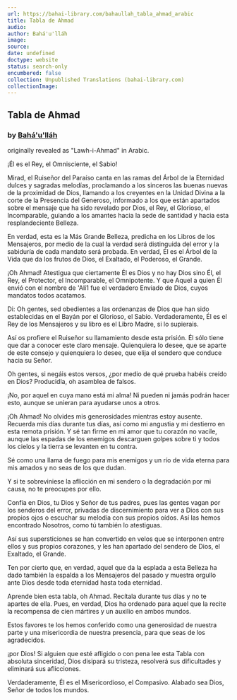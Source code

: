 ```yaml
---
url: https://bahai-library.com/bahaullah_tabla_ahmad_arabic
title: Tabla de Ahmad
audio: 
author: Bahá'u'lláh
image: 
source: 
date: undefined
doctype: website
status: search-only
encumbered: false
collection: Unpublished Translations (bahai-library.com)
collectionImage: 
---
```



## Tabla de Ahmad

### by [Bahá'u'lláh](https://bahai-library.com/author/Bahá'u'lláh)

originally revealed as "Lawh-i-Ahmad" in Arabic.


¡Él es el Rey, el Omnisciente, el Sabio!  
  
Mirad, el Ruiseñor del Paraíso canta en las ramas del Árbol de la Eternidad dulces y sagradas melodías, proclamando a los sinceros las buenas nuevas de la proximidad de Dios, llamando a los creyentes en la Unidad Divina a la corte de la Presencia del Generoso, informado a los que están apartados sobre el mensaje que ha sido revelado por Dios, el Rey, el Glorioso, el Incomparable, guiando a los amantes hacia la sede de santidad y hacia esta resplandeciente Belleza.  
  
En verdad, esta es la Más Grande Belleza, predicha en los Libros de los Mensajeros, por medio de la cual la verdad será distinguida del error y la sabiduría de cada mandato será probada. En verdad, Él es el Árbol de la Vida que da los frutos de Dios, el Exaltado, el Poderoso, el Grande.  
  
¡Oh Ahmad! Atestigua que ciertamente Él es Dios y no hay Dios sino Él, el Rey, el Protector, el Incomparable, el Omnipotente. Y que Aquel a quien Él envió con el nombre de 'Alí1 fue el verdadero Enviado de Dios, cuyos mandatos todos acatamos.  
  
Di: Oh gentes, sed obedientes a las ordenanzas de Dios que han sido establecidas en el Bayán por el Glorioso, el Sabio. Verdaderamente, Él es el Rey de los Mensajeros y su libro es el Libro Madre, si lo supierais.  
  
Así os profiere el Ruiseñor su llamamiento desde esta prisión. Él sólo tiene que dar a conocer este claro mensaje. Quienquiera lo desee, que se aparte de este consejo y quienquiera lo desee, que elija el sendero que conduce hacia su Señor.  
  
Oh gentes, si negáis estos versos, ¿por medio de qué prueba habéis creído en Dios? Producidla, oh asamblea de falsos.  
  
¡No, por aquel en cuya mano está mi alma! Ni pueden ni jamás podrán hacer esto, aunque se unieran para ayudarse unos a otros.  
  
¡Oh Ahmad! No olvides mis generosidades mientras estoy ausente. Recuerda mis días durante tus días, así como mi angustia y mi destierro en esta remota prisión. Y sé tan firme en mi amor que tu corazón no vacile, aunque las espadas de los enemigos descarguen golpes sobre ti y todos los cielos y la tierra se levanten en tu contra.  
  
Sé como una llama de fuego para mis enemigos y un río de vida eterna para mis amados y no seas de los que dudan.  
  
Y si te sobreviniese la aflicción en mi sendero o la degradación por mi causa, no te preocupes por ello.  
  
Confía en Dios, tu Dios y Señor de tus padres, pues las gentes vagan por los senderos del error, privadas de discernimiento para ver a Dios con sus propios ojos o escuchar su melodía con sus propios oídos. Así las hemos encontrado Nosotros, como tú también lo atestiguas.  
  
Así sus supersticiones se han convertido en velos que se interponen entre ellos y sus propios corazones, y les han apartado del sendero de Dios, el Exaltado, el Grande.  
  
Ten por cierto que, en verdad, aquel que da la esplada a esta Belleza ha dado también la espalda a los Mensajeros del pasado y muestra orgullo ante Dios desde toda eternidad hasta toda eternidad.  
  
Aprende bien esta tabla, oh Ahmad. Recítala durante tus días y no te apartes de ella. Pues, en verdad, Dios ha ordenado para aquel que la recite la recompensa de cien mártires y un auxilio en ambos mundos.  
  
Estos favores te los hemos conferido como una generosidad de nuestra parte y una misericordia de nuestra presencia, para que seas de los agradecidos.  
  
¡por Dios! Si alguien que esté afligido o con pena lee esta Tabla con absoluta sinceridad, Dios disipará su tristeza, resolverá sus dificultades y eliminará sus aflicciones.  
  
Verdaderamente, Él es el Misericordioso, el Compasivo. Alabado sea Dios, Señor de todos los mundos.